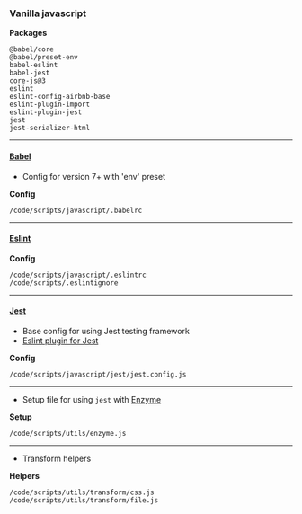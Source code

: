 ### Vanilla javascript

**Packages**

    @babel/core
    @babel/preset-env
    babel-eslint
    babel-jest
    core-js@3
    eslint
    eslint-config-airbnb-base
    eslint-plugin-import
    eslint-plugin-jest
    jest
    jest-serializer-html

---

#### [Babel](https://babeljs.io)

-   Config for version 7+ with 'env' preset

**Config**

    /code/scripts/javascript/.babelrc

---

#### [Eslint](https://eslint.org/)

**Config**

    /code/scripts/javascript/.eslintrc
    /code/scripts/.eslintignore

---

#### [Jest](https://jestjs.io/)

-   Base config for using Jest testing framework
-   [Eslint plugin for Jest](https://github.com/jest-community/eslint-plugin-jest)

**Config**

    /code/scripts/javascript/jest/jest.config.js

---

-   Setup file for using `jest` with [Enzyme](https://airbnb.io/enzyme/)

**Setup**

    /code/scripts/utils/enzyme.js

---

-   Transform helpers

**Helpers**

    /code/scripts/utils/transform/css.js
    /code/scripts/utils/transform/file.js
